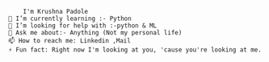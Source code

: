         I'm Krushna Padole
    🌱 I’m currently learning :- Python
    🤔 I’m looking for help with :-python & ML
    💬 Ask me about:- Anything (Not my personal life)
    📫 How to reach me: Linkedin ,Mail
    ⚡ Fun fact: Right now I'm looking at you, 'cause you're looking at me.
